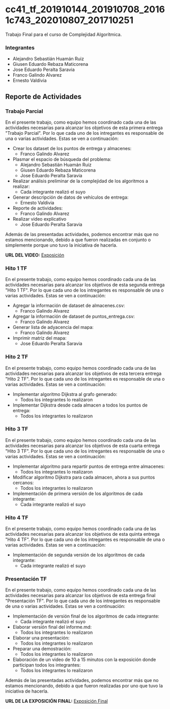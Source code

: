 # cc41_tf_201910144_201910708_20161c743_202010807_201710251
Trabajo Final para el curso de Complejidad Algorítmica.

### Integrantes
- Alejandro Sebastián Huamán Ruiz
- Giusen Eduardo Rebaza Maticorena
- Jose Eduardo Peralta Saravia
- Franco Galindo Alvarez
- Ernesto Valdivia

## Reporte de Actividades

### Trabajo Parcial
En el presente trabajo, como equipo hemos coordinado cada una de las actividades necesarias para alcanzar los objetivos de esta primera entrega "Trabajo Parcial". Por lo que cada uno de los intregantes es responsable de una o varias actividades. Estas se ven a continuación:

- Crear los dataset de los puntos de entrega y almacenes: 
    - Franco Galindo Alvarez
- Plasmar el espacio de búsqueda del problema: 
    - Alejandro Sebastián Huamán Ruiz 
    - Giusen Eduardo Rebaza Maticorena
    - Jose Eduardo Peralta Saravia
- Realizar análisis preliminar de la complejidad de los algoritmos a realizar: 
    - Cada integrante realizó el suyo
- Generar descripción de datos de vehículos de entrega:
    - Ernesto Valdivia
- Reporte de actividades:
    - Franco Galindo Alvarez
- Realizar video explicativo
    - Jose Eduardo Peralta Saravia

Además de las presentadas actividades, podemos encontrar más que no estamos mencionando, debido a que fueron realizadas en conjunto o simplemente porque uno tuvo la iniciativa de hacerla.

**URL DEL VIDEO:** [Exposición](https://drive.google.com/file/d/1JGNe2cjLAb1-nN8RWJ33b-QWkVfLnSam/view?usp=sharing)

### Hito 1 TF
En el presente trabajo, como equipo hemos coordinado cada una de las actividades necesarias para alcanzar los objetivos de esta segunda entrega "Hito 1 TF". Por lo que cada uno de los intregantes es responsable de una o varias actividades. Estas se ven a continuación:

- Agregar la información de dataset de almacenes.csv:
    - Franco Galindo Alvarez
- Agregar la información de dataset de puntos_entrega.csv:
    - Franco Galindo Alvarez
- Generar lista de adyacencia del mapa:
    - Franco Galindo Alvarez
- Imprimir matriz del mapa:
    - Jose Eduardo Peralta Saravia

### Hito 2 TF
En el presente trabajo, como equipo hemos coordinado cada una de las actividades necesarias para alcanzar los objetivos de esta tercera entrega "Hito 2 TF". Por lo que cada uno de los intregantes es responsable de una o varias actividades. Estas se ven a continuación:

- Implementar algoritmo Dijkstra al grafo generado:
    - Todos los integrantes lo realizaron 
- Implementar Dijkstra desde cada almacen a todos los puntos de entrega:
    - Todos los integrantes lo realizaron

### Hito 3 TF
En el presente trabajo, como equipo hemos coordinado cada una de las actividades necesarias para alcanzar los objetivos de esta cuarta entrega "Hito 3 TF". Por lo que cada uno de los intregantes es responsable de una o varias actividades. Estas se ven a continuación:

- Implementar algoritmo para repartir puntos de entrega entre almacenes:
    - Todos los integrantes lo realizaron
- Modificar algoritmo Dijkstra para cada almacen, ahora a sus puntos cercanos:
    - Todos los integrantes lo realizaron
- Implementación de primera versión de los algoritmos de cada integrante:
    - Cada integrante realizó el suyo

### Hito 4 TF
En el presente trabajo, como equipo hemos coordinado cada una de las actividades necesarias para alcanzar los objetivos de esta quinta entrega "Hito 4 TF". Por lo que cada uno de los intregantes es responsable de una o varias actividades. Estas se ven a continuación:

- Implementación de segunda versión de los algoritmos de cada integrante:
    - Cada integrante realizó el suyo

### Presentación TF
En el presente trabajo, como equipo hemos coordinado cada una de las actividades necesarias para alcanzar los objetivos de esta entrega final "Presentación TF". Por lo que cada uno de los intregantes es responsable de una o varias actividades. Estas se ven a continuación:

- Implementación de versión final de los algoritmos de cada integrante:
    - Cada integrante realizó el suyo
- Elaborar versión final del informe.md:
    - Todos los integrantes lo realizaron
- Elaborar una presentación:
    - Todos los integrantes lo realizaron
- Preparar una demostración:
    - Todos los integrantes lo realizaron
- Elaboración de un video de 10 a 15 minutos con la exposición donde participan todos los integrantes:
    - Todos los integrantes lo realizaron

Además de las presentadas actividades, podemos encontrar más que no estamos mencionando, debido a que fueron realizadas por uno que tuvo la iniciativa de hacerla.

**URL DE LA EXPOSICIÓN FINAL:** [Exposición Final](https://www.youtube.com/watch?v=vSxCNt2gbQI)  
